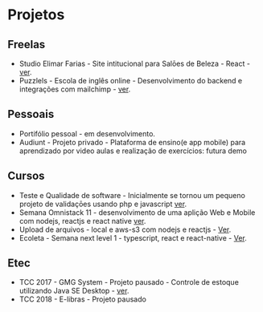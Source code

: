 # Projetos
## Freelas
- Studio Elimar Farias - Site intitucional para Salōes de Beleza - React - <a target="_blank" href="https://studio-elimar-farias.now.sh/">ver</a>.
- Puzzlels - Escola de inglês online - Desenvolvimento do backend e integrações com mailchimp - <a target="_blank" href="https://www.puzzlels.com.br/?utm_source=github:guilherme&utm_medium=projetos&utm_campaign=projetos:guilherme">ver</a>.

## Pessoais
- Portifólio pessoal - em desenvolvimento.
- Audiunt - Projeto privado - Plataforma de ensino(e app mobile) para aprendizado por video aulas e realização de exercícios: futura demo

## Cursos
- Teste e Qualidade de software - Inicialmente se tornou um pequeno projeto de validaçōes usando php e javascript <a target="_blank" href="https://github.com/Guibs1/Testes-QualidadedeSoftware">ver</a>.
- Semana Omnistack 11 - desenvolvimento de uma aplição Web e Mobile com nodejs, reactjs e react native <a target="_blank" href="https://github.com/Guibs1/to-be-hero">ver</a>.
- Upload de arquivos - local e aws-s3 com nodejs e reactjs - <a target="_blank" href="https://github.com/Guibs1/upload-files-nodejs-react">Ver</a>.
- Ecoleta - Semana next level 1 - typescript, react e react-native - <a target="_blank" href="https://github.com/Guibs1/semana-next-level1">Ver</a>.

## Etec
- TCC 2017 - GMG System - Projeto pausado - Controle de estoque utilizando Java SE Desktop - <a target="_blank" href="https://github.com/Guibs1/TCC-Etec-2017/">ver</a>.
- TCC 2018 - E-libras - Projeto pausado
